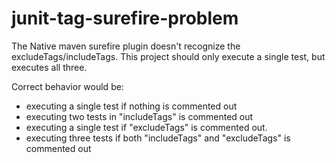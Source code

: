 # junit-tag-surefire-problem

The Native maven surefire plugin doesn't recognize the excludeTags/includeTags. This project should only execute a single test, but executes all three. 

Correct behavior would be:
* executing a single test if nothing is commented out
* executing two tests in "includeTags" is commented out
* executing a single test if "excludeTags" is commented out.
* executing three tests if both "includeTags" and "excludeTags" is commented out
